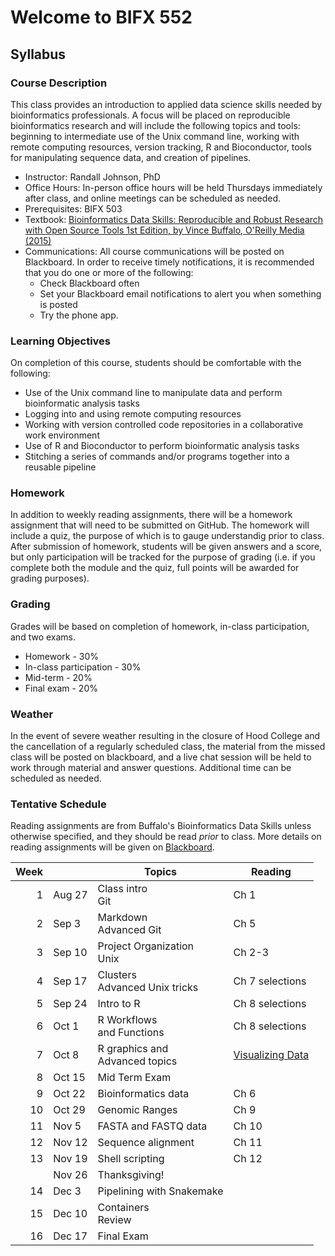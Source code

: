 Welcome to BIFX 552
===================

Syllabus
--------

### Course Description

This class provides an introduction to applied data science skills
needed by bioinformatics professionals. A focus will be placed on
reproducible bioinformatics research and will include the following
topics and tools: beginning to intermediate use of the Unix command
line, working with remote computing resources, version tracking, R and
Bioconductor, tools for manipulating sequence data, and creation of
pipelines.

-   Instructor: Randall Johnson, PhD
-   Office Hours: In-person office hours will be held Thursdays
    immediately after class, and online meetings can be scheduled as
    needed.
-   Prerequisites: BIFX 503
-   Textbook: [Bioinformatics Data Skills: Reproducible and Robust
    Research with Open Source Tools 1st Edition, by Vince Buffalo,
    O'Reilly
    Media (2015)](https://www.amazon.com/dp/1449367372/ref=cm_sw_em_r_mt_dp_U_u.7yEbR4PC24R)
-   Communications: All course communications will be posted on
    Blackboard. In order to receive timely notifications, it is
    recommended that you do one or more of the following:
    -   Check Blackboard often
    -   Set your Blackboard email notifications to alert you when
        something is posted
    -   Try the phone app.

### Learning Objectives

On completion of this course, students should be comfortable with the
following:

-   Use of the Unix command line to manipulate data and perform
    bioinformatic analysis tasks
-   Logging into and using remote computing resources
-   Working with version controlled code repositories in a collaborative
    work environment
-   Use of R and Bioconductor to perform bioinformatic analysis tasks
-   Stitching a series of commands and/or programs together into a
    reusable pipeline

### Homework

In addition to weekly reading assignments, there will be a homework
assignment that will need to be submitted on GitHub. The homework will
include a quiz, the purpose of which is to gauge understandig prior to
class. After submission of homework, students will be given answers and
a score, but only participation will be tracked for the purpose of
grading (i.e. if you complete both the module and the quiz, full points
will be awarded for grading purposes).

### Grading

Grades will be based on completion of homework, in-class participation,
and two exams.

-   Homework - 30%
-   In-class participation - 30%
-   Mid-term - 20%
-   Final exam - 20%

### Weather

In the event of severe weather resulting in the closure of Hood College
and the cancellation of a regularly scheduled class, the material from
the missed class will be posted on blackboard, and a live chat session
will be held to work through material and answer questions. Additional
time can be scheduled as needed.

### Tentative Schedule

Reading assignments are from Buffalo's Bioinformatics Data Skills unless
otherwise specified, and they should be read *prior* to class. More
details on reading assignments will be given on
[Blackboard](https://hood.blackboard.com/).

<table>
<thead>
<tr class="header">
<th align="right">Week</th>
<th></th>
<th>Topics</th>
<th>Reading</th>
</tr>
</thead>
<tbody>
<tr class="odd">
<td align="right">1</td>
<td>Aug 27</td>
<td>Class intro </br> Git</td>
<td>Ch 1</td>
</tr>
<tr class="even">
<td align="right">2</td>
<td>Sep 3</td>
<td>Markdown </br> Advanced Git</td>
<td>Ch 5</td>
</tr>
<tr class="odd">
<td align="right">3</td>
<td>Sep 10</td>
<td>Project Organization </br> Unix</td>
<td>Ch 2-3</td>
</tr>
<tr class="even">
<td align="right">4</td>
<td>Sep 17</td>
<td>Clusters </br> Advanced Unix tricks</td>
<td>Ch 7 selections</td>
</tr>
<tr class="odd">
<td align="right">5</td>
<td>Sep 24</td>
<td>Intro to R</td>
<td>Ch 8 selections</td>
</tr>
<tr class="even">
<td align="right">6</td>
<td>Oct 1</td>
<td>R Workflows </br> and Functions</td>
<td>Ch 8 selections</td>
</tr>
<tr class="odd">
<td align="right">7</td>
<td>Oct 8</td>
<td>R graphics and </br> Advanced topics</td>
<td><a href="http://varianceexplained.org/RData/lessons/lesson2/">Visualizing Data</a></td>
</tr>
<tr class="even">
<td align="right">8</td>
<td>Oct 15</td>
<td><bf> Mid Term Exam </bf></td>
<td></td>
</tr>
<tr class="odd">
<td align="right">9</td>
<td>Oct 22</td>
<td>Bioinformatics data</td>
<td>Ch 6</td>
</tr>
<tr class="even">
<td align="right">10</td>
<td>Oct 29</td>
<td>Genomic Ranges</td>
<td>Ch 9</td>
</tr>
<tr class="odd">
<td align="right">11</td>
<td>Nov 5</td>
<td>FASTA and FASTQ data</td>
<td>Ch 10</td>
</tr>
<tr class="even">
<td align="right">12</td>
<td>Nov 12</td>
<td>Sequence alignment</td>
<td>Ch 11</td>
</tr>
<tr class="odd">
<td align="right">13</td>
<td>Nov 19</td>
<td>Shell scripting</td>
<td>Ch 12</td>
</tr>
<tr class="even">
<td align="right"></td>
<td>Nov 26</td>
<td>Thanksgiving!</td>
<td></td>
</tr>
<tr class="odd">
<td align="right">14</td>
<td>Dec 3</td>
<td>Pipelining with Snakemake</td>
<td></td>
</tr>
<tr class="even">
<td align="right">15</td>
<td>Dec 10</td>
<td>Containers </br> Review</td>
<td></td>
</tr>
<tr class="odd">
<td align="right">16</td>
<td>Dec 17</td>
<td><bf> Final Exam </bf></td>
<td></td>
</tr>
</tbody>
</table>

